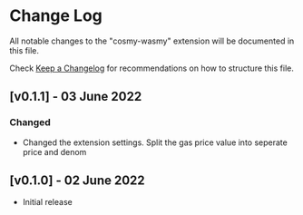 # Change Log

All notable changes to the "cosmy-wasmy" extension will be documented in this file.

Check [Keep a Changelog](http://keepachangelog.com/) for recommendations on how to structure this file.

<!-- 
## [Unreleased]

### Added

### Changed

### Deprecated

### Removed

### Fixed

### Security 
-->

## [v0.1.1] - 03 June 2022

### Changed

- Changed the extension settings. Split the gas price value into seperate price and denom

## [v0.1.0] - 02 June 2022

- Initial release
